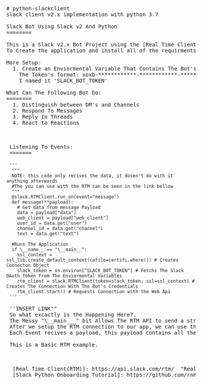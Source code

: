 <pre>
# python-slackclient
slack client v2.x implementation with python 3.7

Slack Bot Using Slack v2 And Python
========

This is a Slack v2.x Bot Project using the [Real Time Client(RTM)] API written by Slack.
To Create the application and install all of the requirments I followed the [Slack Python Onboarding Tutorial]

More Setup:
  1. Create an Enviormental Variable That Contains The Bot's OAuth Acsess Token
    The Token's format: xoxb-************-************-************************.
    I named it 'SLACK_BOT_TOKEN'

What Can The Following Bot Do:
======== 
  1. Distinguish between DM's and Channels
  2. Respond To Messages
  3. Reply In Threads
  4. React to Reactions
  
  
  
 Listening To Events:
 =======

 <code>'''
  """
  NOTE: this code only recives the data, it dosen't do with it anything afterwards
  #The you can use with the RTM can be seen in the link bellow
  """
  @slack.RTMClient.run_on(event="message")
  def message(**payload):
    # Get data from message Payload
    data = payload["data"]
    web_client = payload["web_client"]
    user_id = data.get("user")
    channel_id = data.get("channel")
    text = data.get("text")
  
  #Runs The Application  
  if \__name__ == "\__main__":
    ssl_context = ssl_lib.create_default_context(cafile=certifi.where()) # Creates Connecton Object
    slack_token = os.environ["SLACK_BOT_TOKEN"] # Fetchs The Slack OAuth Token From The Enviormental Variables
    rtm_client = slack.RTMClient(token=slack_token, ssl=ssl_context) # Creates The Connection With The Bot's Credentials
    rtm_client.start() # Requests Connection with the Web Api
 '''</code>
 
 ''INSERT LINK""
 So what excactly is the Happening Here?.
 The Messy "\__main___" bit Allows The RTM API to send a stream of events to the Web Api
 After we setup the RTM connection to our app, we can use the [Real Time Client(RTM)] to listen to events.
 Each Event recives a payload, this payload contains all the data recived form the Websocket regards to the event.
 
 This is a Basic RTM example.
 


  [Real Time Client(RTM)]: https://api.slack.com/rtm/  "Real Time Client(RTM)"
  [Slack Python Onboarding Tutorial]: https://github.com/rnm2453/python-slackclient-1/tree/master/tutorial  "Slack Python Onboarding Tutorial"




</pre>
